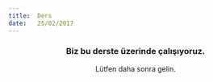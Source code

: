 ```yaml
---
title:  Ders
date:   25/02/2017
---
```


### <center>Biz bu derste üzerinde çalışıyoruz.</center>
<center>Lütfen daha sonra gelin.</center>